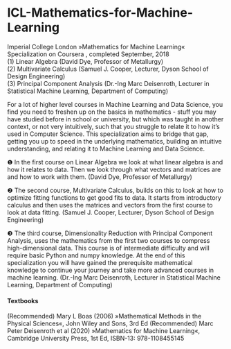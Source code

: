 # ICL-Mathematics-for-Machine-Learning
Imperial College London »Mathematics for Machine Learning« Specialization on Coursera , completed September, 2018    
(1) Linear Algebra (David Dye, Professor of Metallurgy)  
(2) Multivariate Calculus (Samuel J. Cooper, Lecturer, Dyson School of Design Engineering)  
(3) Principal Component Analysis (Dr.-Ing Marc Deisenroth, Lecturer in Statistical Machine Learning, Department of Computing)

For a lot of higher level courses in Machine Learning and Data Science, you find you need to freshen up on the basics in
mathematics - stuff you may have studied before in school or university, but which was taught in another context, or not very
intuitively, such that you struggle to relate it to how it’s used in Computer Science. This specialization aims to bridge that gap,
getting you up to speed in the underlying mathematics, building an intuitive understanding, and relating it to Machine Learning and
Data Science.

❶ In the first course on Linear Algebra we look at what linear algebra is and how it relates to data. Then we look through what
vectors and matrices are and how to work with them. (David Dye, Professor of Metallurgy)

❷ The second course, Multivariate Calculus, builds on this to look at how to optimize fitting functions to get good fits to data. It starts from introductory calculus and then uses the matrices and vectors from the first course to look at data fitting. (Samuel J. Cooper, Lecturer, Dyson School of Design Engineering)

❸ The third course, Dimensionality Reduction with Principal Component Analysis, uses the mathematics from the first two courses to compress high-dimensional data. This course is of intermediate difficulty and will require basic Python and numpy knowledge.
At the end of this specialization you will have gained the prerequisite mathematical knowledge to continue your journey and take more advanced courses in machine learning.  (Dr.-Ing Marc Deisenroth, Lecturer in Statistical Machine Learning, Department of Computing)

#### Textbooks ####
(Recommended) Mary L Boas (2006) »Mathematical Methods in the Physical Sciences«, John Wiley and Sons, 3rd Ed
(Recommended) Marc Peter Deisenroth et al  (2020) »Mathematics for Machine Learning«,  Cambridge University Press, 1st Ed, ISBN-13: 978-1108455145
